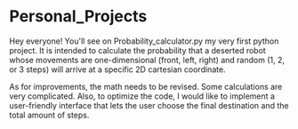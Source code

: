 # Personal_Projects

Hey everyone! You'll see on Probability_calculator.py my very first python project. It is intended to calculate the probability that a deserted robot whose movements are one-dimensional (front, left, right) and random (1, 2, or 3 steps) will arrive at a specific 2D cartesian coordinate.

As for improvements, the math needs to be revised. Some calculations are very complicated. Also, to optimize the code, I would like to implement a user-friendly interface that lets the user choose the final destination and the total amount of steps. 
